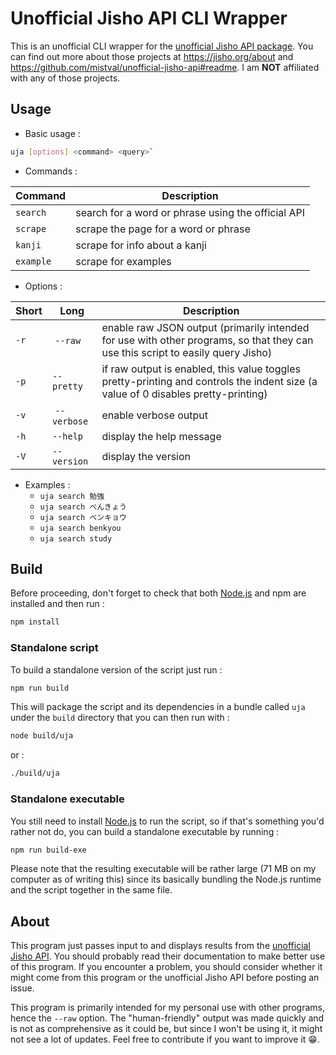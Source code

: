 # Unofficial Jisho API CLI Wrapper

This is an unofficial CLI wrapper for the [unofficial Jisho API package](https://github.com/mistval/unofficial-jisho-api).
You can find out more about those projects at https://jisho.org/about and https://github.com/mistval/unofficial-jisho-api#readme.
I am **NOT** affiliated with any of those projects.

## Usage

- Basic usage :
```bash
uja [options] <command> <query>`
```

- Commands :

Command | Description
--- | ---
`search` | search for a word or phrase using the official API
`scrape` | scrape the page for a word or phrase
`kanji` | scrape for info about a kanji
`example` | scrape for examples

- Options :

Short | Long | Description
--- | --- | ---
`-r` | `--raw` | enable raw JSON output (primarily intended for use with other programs, so that they can use this script to easily query Jisho)
`-p` | `--pretty` | if raw output is enabled, this value toggles pretty-printing and controls the indent size (a value of 0 disables pretty-printing)
`-v` | `--verbose` | enable verbose output
`-h` | `--help` | display the help message
`-V` | `--version` | display the version

- Examples :
    - `uja search 勉強`
    - `uja search べんきょう`
    - `uja search ベンキョウ`
    - `uja search benkyou`
    - `uja search study`

## Build

Before proceeding, don't forget to check that both [Node.js](https://nodejs.org/en/) and npm are installed and then run :
```bash
npm install
```

### Standalone script

To build a standalone version of the script just run :
```bash
npm run build
```

This will package the script and its dependencies in a bundle called `uja` under the `build` directory that you can then run with :
```bash
node build/uja
```
or :
```bash
./build/uja
```

### Standalone executable

You still need to install [Node.js](https://nodejs.org/en/) to run the script, so if that's something you'd rather not do, you can build a standalone executable by running :
```bash
npm run build-exe
```
Please note that the resulting executable will be rather large (71 MB on my computer as of writing this) since its basically bundling the Node.js runtime and the script together in the same file.

## About

This program just passes input to and displays results from the [unofficial Jisho API](https://github.com/mistval/unofficial-jisho-api).
You should probably read their documentation to make better use of this program.
If you encounter a problem, you should consider whether it might come from this program or the unofficial Jisho API before posting an issue.

This program is primarily intended for my personal use with other programs, hence the `--raw` option.
The "human-friendly" output was made quickly and is not as comprehensive as it could be, but since I won't be using it, it might not see a lot of updates. Feel free to contribute if you want to improve it 😁.
